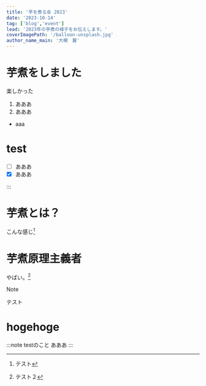 ```yaml
---
title: '芋を煮る会 2023'
date: '2023-10-14'
tag: ['blog','event']
lead: '2023年の芋煮の様子をお伝えします。'
coverImagePath: '/balloon-unsplash.jpg'
author_name_main: '大槻　翼'
---
```


# 芋煮をしました
楽しかった
1. あああ
2. あああ
- aaa

# test
- [ ]  あああ
- [x] あああ

:::
# 芋煮とは？
こんな感じ[^1]
[^1]: テスト
# 芋煮原理主義者
やばい。[^2]

> [!NOTE]
> テスト
# hogehoge
:::note
testのこと
あああ
:::





[^2]: テスト２
